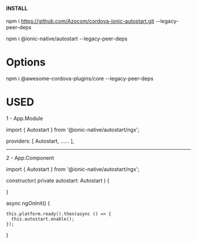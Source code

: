 #### INSTALL

npm i https://github.com/Azocom/cordova-ionic-autostart.git --legacy-peer-deps

npm i @ionic-native/autostart --legacy-peer-deps

# Options

npm i @awesome-cordova-plugins/core --legacy-peer-deps

# USED

1 - App.Module

import { Autostart } from '@ionic-native/autostart/ngx';

providers: [
Autostart,
......
],

---

2 - App.Component

import { Autostart } from '@ionic-native/autostart/ngx';

constructor(
private autostart: Autostart
) {

}

async ngOnInit() {

    this.platform.ready().then(async () => {
      this.autostart.enable();
    });

}
